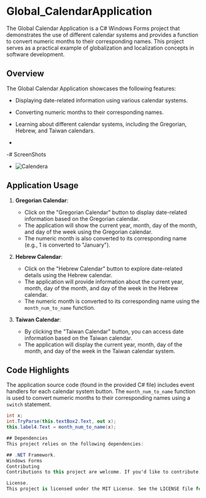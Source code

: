 # Global_CalendarApplication

The Global Calendar Application is a C# Windows Forms project that demonstrates the use of different calendar systems and provides a function to convert numeric months to their corresponding names. This project serves as a practical example of globalization and localization concepts in software development.

## Overview

The Global Calendar Application showcases the following features:

- Displaying date-related information using various calendar systems.
- Converting numeric months to their corresponding names.
- Learning about different calendar systems, including the Gregorian, Hebrew, and Taiwan calendars.

- 
-# ScreenShots
- ![Calendera](https://github.com/RoggersAnguzu/Global_CalendarApplication/assets/141458053/ace04c54-3d9f-4b7b-b991-32d54e6350b9)


## Application Usage

1. **Gregorian Calendar**:

   - Click on the "Gregorian Calendar" button to display date-related information based on the Gregorian calendar.
   - The application will show the current year, month, day of the month, and day of the week using the Gregorian calendar.
   - The numeric month is also converted to its corresponding name (e.g., 1 is converted to "January").

2. **Hebrew Calendar**:

   - Click on the "Hebrew Calendar" button to explore date-related details using the Hebrew calendar.
   - The application will provide information about the current year, month, day of the month, and day of the week in the Hebrew calendar.
   - The numeric month is converted to its corresponding name using the `month_num_to_name` function.

3. **Taiwan Calendar**:

   - By clicking the "Taiwan Calendar" button, you can access date information based on the Taiwan calendar.
   - The application will display the current year, month, day of the month, and day of the week in the Taiwan calendar system.

## Code Highlights

The application source code (found in the provided C# file) includes event handlers for each calendar system button. The `month_num_to_name` function is used to convert numeric months to their corresponding names using a `switch` statement.

```csharp
int x;
int.TryParse(this.textBox2.Text, out x);
this.label4.Text = month_num_to_name(x);

## Dependencies
This project relies on the following dependencies:

## .NET Framework.
Windows Forms
Contributing
Contributions to this project are welcome. If you'd like to contribute, please follow the  Contributing Guidelines.

License.
This project is licensed under the MIT License. See the LICENSE file for details.
